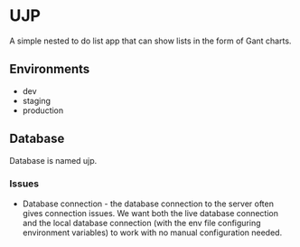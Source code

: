 # UJP

A simple nested to do list app that can show lists in the form of Gant charts.

## Environments

* dev
* staging
* production

## Database 

Database is named ujp.

### Issues

* Database connection - the database connection to the server often gives connection issues. We want both the live database connection and the local database connection (with the env file configuring environment variables) to work with no manual configuration needed.